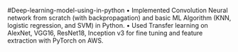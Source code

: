 #Deep-learning-model-using-in-python
•	Implemented Convolution Neural network from scratch (with backpropagation) and basic ML Algorithm 
(KNN, logistic regression, and SVM) in Python.
•	Used Transfer learning on AlexNet, VGG16, ResNet18, Inception v3 for fine tuning and feature extraction with 
PyTorch on AWS.
